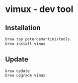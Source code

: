 # vimux - dev tool 

## Installation

```bash
brew tap peterdemartini/tools
brew install vimux
```

## Update

```bash
brew update
brew upgrade vimux
```

